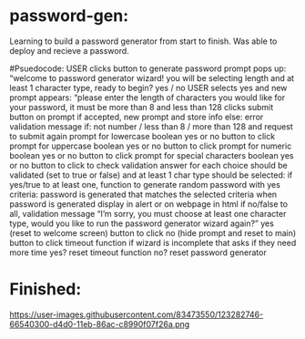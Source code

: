 # password-gen:
Learning to build a password generator from start to finish. Was able to deploy and recieve a password.  

#Psuedocode:
USER clicks button to generate password
prompt pops up:
 “welcome to password generator wizard! you will be selecting length and at least 1 character type, ready to begin? yes / no 
USER selects yes and new prompt appears:
“please enter the length of characters you would like for your password, it must be more than 8 and less than 128
clicks submit button on prompt
if accepted, new prompt and store info
else: error validation message if: not number / less than 8 / more than 128 and request to submit again
prompt for lowercase boolean yes or no button to click
prompt for uppercase boolean yes or no button to click
prompt for numeric boolean yes or no button to click
prompt for special characters boolean yes or no button to click to check validation answer for each choice should be validated (set to true or false) and at least 1 char type should be selected:
if yes/true to at least one, function to generate random password with yes criteria:
password is generated that matches the selected criteria
when password is generated display in alert or on webpage in html
if no/false to all, validation message “I’m sorry, you must choose at least one character type, would you like to run the password generator wizard again?”
yes (reset to welcome screen) button to click
no (hide prompt and reset to main) button to click
timeout function if wizard is incomplete that asks if they need more time
yes? reset timeout function
no? reset password generator
# Finished:

https://user-images.githubusercontent.com/83473550/123282746-66540300-d4d0-11eb-86ac-c8990f07f26a.png



